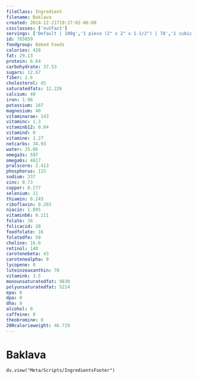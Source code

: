 ```yaml
---
fileClass: Ingredient
filename: Baklava
created: 2024-12-21T19:27:02-06:00
cssclasses: ['nutFact']
servings: ['Default | 100g','1 piece (2" x 2" x 1-1/2") | 78','1 cubic inch | 13']
id: 785059
foodgroup: Baked Foods
calories: 428
fat: 29.13
protein: 6.64
carbohydrate: 37.53
sugars: 12.67
fiber: 2.6
cholesterol: 45
saturatedfats: 12.226
calcium: 40
iron: 1.98
potassium: 167
magnesium: 40
vitaminarae: 143
vitaminc: 1.3
vitaminb12: 0.04
vitamind: 0
vitamine: 2.27
netcarbs: 34.93
water: 25.06
omega3s: 597
omega6s: 4617
pralscore: 2.413
phosphorus: 115
sodium: 337
zinc: 0.73
copper: 0.277
selenium: 11
thiamin: 0.243
riboflavin: 0.203
niacin: 1.895
vitaminb6: 0.111
folate: 36
folicacid: 20
foodfolate: 16
folatedfe: 50
choline: 16.6
retinol: 140
carotenebeta: 43
carotenealpha: 0
lycopene: 0
luteinzeaxanthin: 70
vitamink: 3.5
monounsaturatedfat: 9830
polyunsaturatedfat: 5214
epa: 0
dpa: 0
dha: 0
alcohol: 0
caffeine: 0
theobromine: 0
200calorieweight: 46.729
---
```


# Baklava

```dataviewjs
dv.view("Meta/Scripts/IngredientsFooter")
```